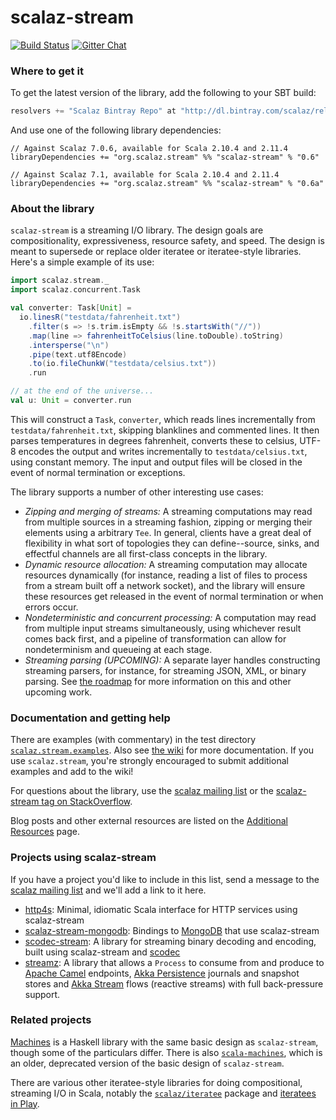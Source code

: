 scalaz-stream
=============

[![Build Status](https://travis-ci.org/scalaz/scalaz-stream.svg?branch=master)](http://travis-ci.org/scalaz/scalaz-stream)
[![Gitter Chat](https://badges.gitter.im/scalaz/scalaz-stream.svg)](https://gitter.im/scalaz/scalaz-stream)

### Where to get it ###

To get the latest version of the library, add the following to your SBT build:

``` scala
resolvers += "Scalaz Bintray Repo" at "http://dl.bintray.com/scalaz/releases"
```

And use one of the following library dependencies:

```
// Against Scalaz 7.0.6, available for Scala 2.10.4 and 2.11.4
libraryDependencies += "org.scalaz.stream" %% "scalaz-stream" % "0.6"

// Against Scalaz 7.1, available for Scala 2.10.4 and 2.11.4
libraryDependencies += "org.scalaz.stream" %% "scalaz-stream" % "0.6a"
```

### About the library ###

`scalaz-stream` is a streaming I/O library. The design goals are compositionality, expressiveness, resource safety, and speed. The design is meant to supersede or replace older iteratee or iteratee-style libraries. Here's a simple example of its use:

``` scala
import scalaz.stream._
import scalaz.concurrent.Task

val converter: Task[Unit] =
  io.linesR("testdata/fahrenheit.txt")
    .filter(s => !s.trim.isEmpty && !s.startsWith("//"))
    .map(line => fahrenheitToCelsius(line.toDouble).toString)
    .intersperse("\n")
    .pipe(text.utf8Encode)
    .to(io.fileChunkW("testdata/celsius.txt"))
    .run

// at the end of the universe...
val u: Unit = converter.run
```

This will construct a `Task`, `converter`, which reads lines incrementally from `testdata/fahrenheit.txt`, skipping blanklines and commented lines. It then parses temperatures in degrees fahrenheit, converts these to celsius, UTF-8 encodes the output and writes incrementally to `testdata/celsius.txt`, using constant memory. The input and output files will be closed in the event of normal termination or exceptions.

The library supports a number of other interesting use cases:

* _Zipping and merging of streams:_ A streaming computations may read from multiple sources in a streaming fashion, zipping or merging their elements using a arbitrary `Tee`. In general, clients have a great deal of flexibility in what sort of topologies they can define--source, sinks, and effectful channels are all first-class concepts in the library.
* _Dynamic resource allocation:_ A streaming computation may allocate resources dynamically (for instance, reading a list of files to process from a stream built off a network socket), and the library will ensure these resources get released in the event of normal termination or when errors occur.
* _Nondeterministic and concurrent processing:_ A computation may read from multiple input streams simultaneously, using whichever result comes back first, and a pipeline of transformation can allow for nondeterminism and queueing at each stage.
* _Streaming parsing (UPCOMING):_ A separate layer handles constructing streaming parsers, for instance, for streaming JSON, XML, or binary parsing. See [the roadmap](https://github.com/scalaz/scalaz-stream/wiki/Roadmap) for more information on this and other upcoming work.

### Documentation and getting help ###

There are examples (with commentary) in the test directory [`scalaz.stream.examples`](https://github.com/scalaz/scalaz-stream/tree/master/src/test/scala/scalaz/stream/examples). Also see [the wiki](https://github.com/scalaz/scalaz-stream/wiki) for more documentation. If you use `scalaz.stream`, you're strongly encouraged to submit additional examples and add to the wiki!

For questions about the library, use the [scalaz mailing list](https://groups.google.com/forum/#!forum/scalaz) or the [scalaz-stream tag on StackOverflow](http://stackoverflow.com/questions/tagged/scalaz-stream).

Blog posts and other external resources are listed on the [Additional Resources](https://github.com/scalaz/scalaz-stream/wiki/Additional-Resources) page.

### Projects using scalaz-stream ###

If you have a project you'd like to include in this list, send a message to the [scalaz mailing list](https://groups.google.com/forum/#!forum/scalaz) and we'll add a link to it here.

* [http4s](http://www.http4s.org): Minimal, idiomatic Scala interface for HTTP services using scalaz-stream
* [scalaz-stream-mongodb](https://github.com/Spinoco/scalaz-stream-mongodb): Bindings to [MongoDB](http://www.mongodb.org/) that use scalaz-stream
* [scodec-stream](https://github.com/scodec/scodec-stream): A library for streaming binary decoding and encoding, built using scalaz-stream and [scodec](https://github.com/scodec/scodec)
* [streamz](https://github.com/krasserm/streamz): A library that allows a `Process` to consume from and produce to [Apache Camel](http://camel.apache.org/) endpoints, [Akka Persistence](http://doc.akka.io/docs/akka/2.3.5/scala/persistence.html) journals and snapshot stores and [Akka Stream](http://akka.io/docs/#akka-streams-and-http) flows (reactive streams) with full back-pressure support.

### Related projects ###

[Machines](https://github.com/ekmett/machines/) is a Haskell library with the same basic design as `scalaz-stream`, though some of the particulars differ. There is also [`scala-machines`](https://github.com/runarorama/scala-machines), which is an older, deprecated version of the basic design of `scalaz-stream`.

There are various other iteratee-style libraries for doing compositional, streaming I/O in Scala, notably the [`scalaz/iteratee`](https://github.com/scalaz/scalaz/tree/scalaz-seven/iteratee) package and [iteratees in Play](http://www.playframework.com/documentation/2.0/Iteratees).
